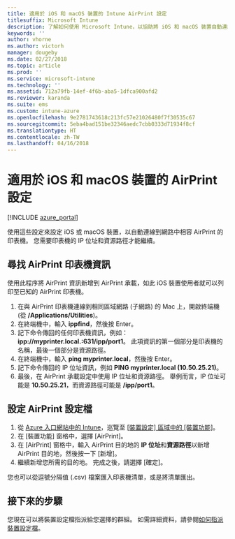 ```yaml
---
title: 適用於 iOS 和 macOS 裝置的 Intune AirPrint 設定
titlesuffix: Microsoft Intune
description: 了解如何使用 Microsoft Intune，以協助將 iOS 和 macOS 裝置自動連線到 AirPrint 相容印表機。
keywords: ''
author: vhorne
ms.author: victorh
manager: dougeby
ms.date: 02/27/2018
ms.topic: article
ms.prod: ''
ms.service: microsoft-intune
ms.technology: ''
ms.assetid: 712a79fb-14ef-4f6b-aba5-1dfca900afd2
ms.reviewer: karanda
ms.suite: ems
ms.custom: intune-azure
ms.openlocfilehash: 9e2781743618c213fc57e21026480f7f30535c67
ms.sourcegitcommit: 5eba4bad151be32346aedc7cbb0333d71934f8cf
ms.translationtype: HT
ms.contentlocale: zh-TW
ms.lasthandoff: 04/16/2018
---
```

# <a name="airprint-settings-for-ios-and-macos-devices"></a>適用於 iOS 和 macOS 裝置的 AirPrint 設定

[!INCLUDE [azure_portal](./includes/azure_portal.md)]

使用這些設定來設定 iOS 或 macOS 裝置，以自動連線到網路中相容 AirPrint 的印表機。 您需要印表機的 IP 位址和資源路徑才能繼續。

## <a name="find-airprint-printer-information"></a>尋找 AirPrint 印表機資訊

使用此程序將 AirPrint 資訊新增到 AirPrint 承載，如此 iOS 裝置使用者就可以列印至已知的 AirPrint 印表機。

1. 在與 AirPrint 印表機連線到相同區域網路 (子網路) 的 Mac 上，開啟終端機 (從 **/Applications/Utilities**)。
2. 在終端機中，輸入 **ippfind**，然後按 Enter。
3. 記下命令傳回的任何印表機資訊，例如：**ipp://myprinter.local.:631/ipp/port1**。 此項資訊的第一個部分是印表機的名稱，最後一個部分是資源路徑。
4. 在終端機中，輸入 **ping myprinter.local**，然後按 Enter。
5. 記下命令傳回的 IP 位址資訊，例如 **PING myprinter.local (10.50.25.21)**。
6. 最後，在 AirPrint 承載設定中使用 IP 位址和資源路徑。 舉例而言，IP 位址可能是 **10.50.25.21**，而資源路徑可能是 **/ipp/port1**。

## <a name="configure-an-airprint-profile"></a>設定 AirPrint 設定檔

1. 從 [Azure 入口網站中的 Intune](https://portal.azure.com)，巡覽至 [[裝置設定] 區域中的 [裝置功能]](device-features-configure.md)。 
1. 在 [裝置功能] 窗格中，選擇 [AirPrint]。
2. 在 [AirPrint] 窗格中，輸入 AirPrint 目的地的 **IP 位址**和**資源路徑**以新增 AirPrint 目的地，然後按一下 [新增]。
3. 繼續新增您所需的目的地。 完成之後，請選擇 [確定]。

您也可以從逗號分隔值 (.csv) 檔案匯入印表機清單，或是將清單匯出。


## <a name="next-steps"></a>接下來的步驟

您現在可以將裝置設定檔指派給您選擇的群組。 如需詳細資料，請參閱[如何指派裝置設定檔](device-profile-assign.md)。